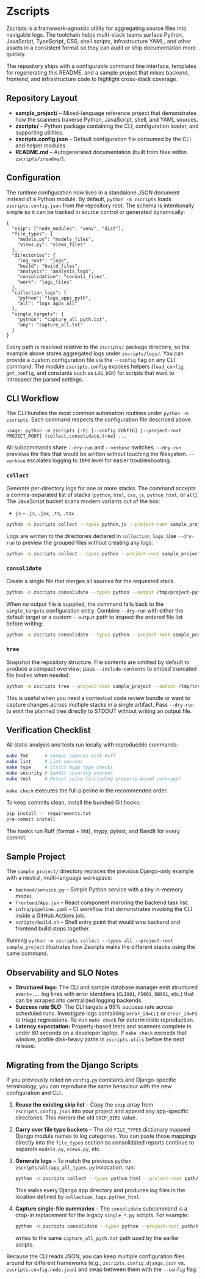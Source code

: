 # Zscripts

Zscripts is a framework-agnostic utility for aggregating source files into
navigable logs. The toolchain helps multi-stack teams surface Python, JavaScript,
TypeScript, CSS, shell scripts, infrastructure YAML, and other assets in a
consistent format so they can audit or ship documentation more quickly.

The repository ships with a configurable command line interface, templates for
regenerating this README, and a sample project that mixes backend, frontend, and
infrastructure code to highlight cross-stack coverage.

## Repository Layout

- **sample_project/** – Mixed-language reference project that demonstrates how
  the scanners traverse Python, JavaScript, shell, and YAML sources.
- **zscripts/** – Python package containing the CLI, configuration loader, and
  supporting utilities.
- **zscripts.config.json** – Default configuration file consumed by the CLI and
  helper modules.
- **README.md** – Autogenerated documentation (built from files within
  `zscripts/zreadme/`).

## Configuration

The runtime configuration now lives in a standalone JSON document instead of a
Python module. By default, `python -m zscripts` loads `zscripts.config.json` from
the repository root. The schema is intentionally simple so it can be tracked in
source control or generated dynamically:

```jsonc
{
  "skip": ["node_modules", "venv", "dist"],
  "file_types": {
    "models.py": "models_files",
    "views.py": "views_files"
  },
  "directories": {
    "log_root": "logs",
    "build": "build_files",
    "analysis": "analysis_logs",
    "consolidation": "consoli_files",
    "work": "logs_files"
  },
  "collection_logs": {
    "python": "logs_apps_pyth",
    "all": "logs_apps_all"
  },
  "single_targets": {
    "python": "capture_all_pyth.txt",
    "any": "capture_all.txt"
  }
}
```

Every path is resolved relative to the `zscripts/` package directory, so the
example above stores aggregated logs under `zscripts/logs/`. You can provide a
custom configuration file via the `--config` flag on any CLI command. The module
`zscripts.config` exposes helpers (`load_config`, `get_config`, and constants such
as `LOG_DIR`) for scripts that want to introspect the parsed settings.

## CLI Workflow

The CLI bundles the most common automation routines under `python -m zscripts`.
Each command respects the configuration file described above.

```text
usage: python -m zscripts [-h] [--config CONFIG] [--project-root PROJECT_ROOT] {collect,consolidate,tree} ...
```

All subcommands share `--dry-run` and `--verbose` switches. `--dry-run` previews
the files that would be written without touching the filesystem. `--verbose`
escalates logging to `INFO` level for easier troubleshooting.

### `collect`

Generate per-directory logs for one or more stacks. The command accepts a
comma-separated list of stacks (`python`, `html`, `css`, `js`, `python_html`, or
`all`). The JavaScript bucket scans modern variants out of the box:

- `js` – `.js`, `.jsx`, `.ts`, `.tsx`

```bash
python -m zscripts collect --types python,js --project-root sample_project
```

Logs are written to the directories declared in `collection_logs`.
Use `--dry-run` to preview the grouped files without creating any logs:

```bash
python -m zscripts collect --types python --project-root sample_project --dry-run
```

### `consolidate`

Create a single file that merges all sources for the requested stack.

```bash
python -m zscripts consolidate --types python --output /tmp/project-python.txt
```

When no output file is supplied, the command falls back to the
`single_targets` configuration entry. Combine `--dry-run` with either the
default target or a custom `--output` path to inspect the ordered file list
before writing:

```bash
python -m zscripts consolidate --types python --project-root sample_project --dry-run
```

### `tree`

Snapshot the repository structure. File contents are omitted by default to
produce a compact overview; pass `--include-contents` to embed truncated file
bodies when needed.

```bash
python -m zscripts tree --project-root sample_project --output /tmp/tree.txt --include-contents
```
This is useful when you need a contextual code review bundle or want to capture
changes across multiple stacks in a single artifact. Pass `--dry-run` to emit
the planned tree directly to STDOUT without writing an output file.

## Verification Checklist

All static analysis and tests run locally with reproducible commands:

```bash
make fmt      # Format sources with Ruff
make lint     # Lint sources
make type     # Strict mypy type checks
make security # Bandit security scanner
make test     # Pytest suite (including property-based coverage)
```

`make check` executes the full pipeline in the recommended order.

To keep commits clean, install the bundled Git hooks:

```bash
pip install -r requirements.txt
pre-commit install
```

The hooks run Ruff (format + lint), mypy, pytest, and Bandit for every commit.

## Sample Project

The `sample_project/` directory replaces the previous Django-only example with a
neutral, multi-language workspace:

- `backend/service.py` – Simple Python service with a tiny in-memory model.
- `frontend/App.jsx` – React component mirroring the backend task list.
- `infra/pipeline.yaml` – CI workflow that demonstrates invoking the CLI inside
  a GitHub Actions job.
- `scripts/build.sh` – Shell entry point that would wire backend and frontend
  build steps together.

Running `python -m zscripts collect --types all --project-root sample_project`
illustrates how Zscripts walks the different stacks using the same command.

## Observability and SLO Notes

- **Structured logs:** The CLI and sample database manager emit structured
  `event=...` log lines with error identifiers (`CLI001`, `FS001`, `DB001`,
  etc.) that can be scraped into centralized logging backends.
- **Success rate SLO:** The CLI targets a 99% success rate across scheduled
  runs. Investigate logs containing `error_id=CLI` or `error_id=FS` to triage
  regressions. Re-run `make check` for deterministic reproduction.
- **Latency expectation:** Property-based tests and scanners complete in under
  60 seconds on a developer laptop. If `make check` exceeds that window,
  profile disk-heavy paths in `zscripts.utils` before the next release.

## Migrating from the Django Scripts

If you previously relied on `config.py` constants and Django-specific
terminology, you can reproduce the same behaviour with the new configuration and
CLI.

1. **Reuse the existing skip list** – Copy the `skip` array from
   `zscripts.config.json` into your project and append any app-specific
   directories. This mirrors the old `SKIP_DIRS` value.
2. **Carry over file type buckets** – The old `FILE_TYPES` dictionary mapped
   Django module names to log categories. You can paste those mappings directly
   into the `file_types` section so consolidated reports continue to separate
   `models.py`, `views.py`, etc.
3. **Generate logs** – To match the previous `python zscripts/all/app_all_types.py`
   invocation, run:

   ```bash
   python -m zscripts collect --types python_html --project-root path/to/your/project
   ```

   This walks every Django app directory and produces log files in the location
   defined by `collection_logs.python_html`.
4. **Capture single-file summaries** – The `consolidate` subcommand is a drop-in
   replacement for the legacy `single_*.py` scripts. For example:

   ```bash
   python -m zscripts consolidate --types python --project-root path/to/your/project
   ```

   writes to the same `capture_all_pyth.txt` path used by the earlier scripts.

Because the CLI reads JSON, you can keep multiple configuration files around for
different frameworks (e.g., `zscripts.config.django.json` vs.
`zscripts.config.node.json`) and swap between them with the `--config` flag.

